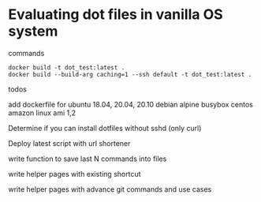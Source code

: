 # Evaluating dot files in vanilla OS system

commands
```
docker build -t dot_test:latest .
docker build --build-arg caching=1 --ssh default -t dot_test:latest .
```

todos

add dockerfile for
ubuntu 18.04, 20.04, 20.10
debian
alpine
busybox
centos
amazon linux ami 1,2

Determine if you can install dotfiles without sshd (only curl)

Deploy latest script with url shortener

write function to save last N commands into files

write helper pages with existing shortcut

write helper pages with advance git commands and use cases
